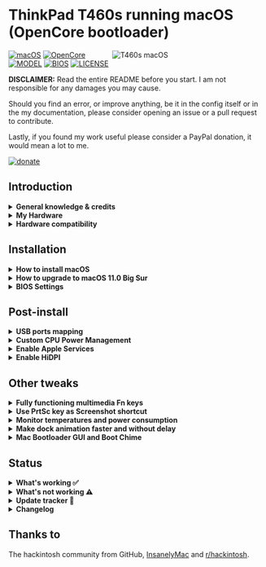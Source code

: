 # ThinkPad T460s running macOS (OpenCore bootloader)

<img align="right" src="https://imgur.com/sI2Uzel.jpg" alt="T460s macOS" width="300">

[![macOS](https://img.shields.io/badge/macOS-Catalina_10.15.6-blue.svg)](https://support.apple.com/en-us/HT210642)
[![OpenCore](https://img.shields.io/badge/OpenCore-0.6.0-green)](https://github.com/acidanthera/OpenCorePkg)
[![MODEL](https://img.shields.io/badge/Model-20F9003AUS-lightgrey)](https://psref.lenovo.com/Product/ThinkPad_T460s)
[![BIOS](https://img.shields.io/badge/BIOS-1.49-lightgrey)](https://pcsupport.lenovo.com/us/en/products/laptops-and-netbooks/thinkpad-t-series-laptops/thinkpad-t460s/downloads/driver-list/component?name=BIOS%2FUEFI)
[![LICENSE](https://img.shields.io/badge/license-MIT-purple)](/LICENSE)

**DISCLAIMER:**
Read the entire README before you start. I am not responsible for any damages you may cause.

Should you find an error, or improve anything, be it in the config itself or in the my documentation, please consider opening an issue or a pull request to contribute.

Lastly, if you found my work useful please consider a PayPal donation, it would mean a lot to me.

[![donate](https://img.shields.io/badge/-buy%20me%20a%20coffee-orange)](https://www.paypal.com/cgi-bin/webscr?cmd=_s-xclick&hosted_button_id=Y5BE5HYACDERG&source=url)

## Introduction

<details>  
<summary><strong>General knowledge & credits</strong></summary>

- [Why OpenCore](https://dortania.github.io/OpenCore-Install-Guide/why-oc.html)

- [Dortania's guide](https://dortania.github.io/OpenCore-Install-Guide/)

- [SSDT patches from OC-little](https://translate.google.it/translate?sl=zh-CN&tl=en&u=https%3A%2F%2Fgithub.com%2Fdaliansky%2FOC-little)

- Useful tools by [@CorpNewt](https://github.com/corpnewt)

- [Acidanthera's OpenCore and kexts development](https://github.com/acidanthera)

- [@MSzturc](https://github.com/MSzturc) keyboard map and [ThinkpadAssistant](https://github.com/MSzturc/ThinkpadAssistant)

</details>


<details>  
<summary><strong>My Hardware</strong></summary>

| Product            | ThinkPad T460s                                                                                            |
|:-------------------|:----------------------------------------------------------------------------------------------------------|
| Model              | 20F9003AUS                                                                                                |
| Region             | US                                                                                                        |
| Machine Type       | 20F9                                                                                                      |
| Processor          | Core i7-6600U (2C, 2.6 / 3.4GHz, 4MB)                                                                     |
| vPro               | Intel vPro Technology                                                                                     |
| Graphics           | Integrated Intel HD Graphics 520                                                                          |
| Memory             | 4GB Soldered + 4GB DIMM 2133MHz DDR4, dual-channel                                                        |
| Display            | 14" WQHD (2560x1440) IPS                                                                                  |
| Multi-touch        | None                                                                                                      |
| Storage            | SanDisk SD8TN8U256G1001 256GB SSD M.2 Opal2                                                               |
| Optical            | None                                                                                                      |
| Ethernet           | Intel Ethernet Connection I219-LM (Jacksonville)                                                          |
| WLAN + Bluetooth   | 11ac+BT, [Broadcom BCM94360CS2](/Guides/Replace-WLAN.md), 2x2 card                                        |
| WWAN               | WWAN Upgradable                                                                                           |
| SIM Card           | None                                                                                                      |
| Smart Card Reader  | None                                                                                                      |
| Dock               | None                                                                                                      |
| Camera             | HD720p resolution, low light sensitive, fixed focus                                                       |
| Audio support      | HD Audio, Realtek ALC3245 codec, stereo speakers 1Wx2, dual array microphone, combo audio/microphone jack |
| Keyboard           | 6-row, spill-resistant, multimedia Fn keys, LED backlight                                                 |
| Fingerprint Reader | Fingerprint Reader                                                                                        |
| Battery            | Front Li-Polymer 3-cell (23Wh) and rear Li-Ion 3-cell (26Wh), both Integrated                             |
| Power Adapter      | 45W                                                                                                       |

</details>

<details>  
<summary><strong>Hardware compatibility</strong></summary>

This EFI will suit any T460s regardless of CPU model<sup>[1](#CPU)</sup> / RAM amount / Display resolution<sup>[2](#Res)</sup> / Storage drive (SATA or NVMe<sup>[3](#NVMe)</sup>).

<a name="CPU">1</a>: Optional custom CPU Power Management guide

<a name="Res">2</a>: 1440p display models should change `NVRAM -> Add -> 7C436110-AB2A-4BBB-A880-FE41995C9F82 -> UIScale = 2` to get proper scaling while booting

<a name="NVMe">3</a>: Some NVMe drives may not work OOTB with MacOS, [NVMeFix](https://github.com/acidanthera/NVMeFix) could resolve some issues.

</details>

## Installation
<details>  
<summary><strong>How to install macOS</strong></summary>

- Download [EFI folder](/macOS-10.15.6-Catalina/EFI/)
- Follow [Dortania's guide](https://dortania.github.io/OpenCore-Install-Guide/installation/installation-process.html)

</details>

<details>  
<summary><strong>How to upgrade to macOS 11.0 Big Sur</strong></summary>

- Download [EFI folder](/macOS-11.0-Big-Sur/EFI/)
- Follow [duszmox's guide](/Guides/Install-Big-Sur.md)

</details>

<details>  
<summary><strong>BIOS Settings</strong></summary>

- `Config` > `USB` > `UEFI BIOS Support` > **Enable**
- `Config` > `Power` > `Intel SpeedStep Technology` > **Enable**
- `Config` > `Power` > `CPU Power Management` > **Enable**
- `Config` > `CPU` > `Hyper-Threading Technology` > **Enable**
- `Security` > `Security Chip` > **Disable**
- `Security` > `Memory Protection`>`Execution Prevention`>**Enable**
- `Security` > `Virtualization` > `Intel Virtualization Technology` > **Enable**
- `Security` > `Virtualization` > `Intel VT-d Feature` > **Enable**
- `Security` > `Anti-Theft` > `Computrace` > `Current Setting` > **Disable**
- `Security` > `Secure Boot` > **Disable**
- `Security` > `Intel SGX` > **Disable**
- `Security` > `Device Guard` > **Disable**
- `Startup` > `UEFI/Legacy Boot` > **UEFI Only**
- `Startup` > `CSM Support` > **No**
- `Startup` > `Boot Mode` > **Quick**

</details>

## Post-install

<details>  
<summary><strong>USB ports mapping</strong></summary>

Needed to make TP dock ports working since I don't have one and my EFI doesn't include them. Use one of the following methods:

- [USBMap from CorpNewt](https://github.com/corpnewt?tab=repositories)

- [USBPorts from Hackintool](https://github.com/headkaze/Hackintool)

- [Native USB fix without injector kext](https://www.olarila.com/topic/6878-guide-native-usb-fix-for-notebooks-no-injectorkext-required/?tab=comments#comment-88412)

</details>

<details>  
<summary><strong>Custom CPU Power Management</strong></summary>

If you want to take a step forward and create a custom CPU power profile, follow the steps below:

- Use [CPUFriendFriend](https://github.com/corpnewt/CPUFriendFriend) to generate  a `.plist` file with PM data; (settings for i7-6600u):

```
$ Low Frequency Mode (LFM) = 800MHz #(TDP-down frequency for i7-6600u)
$ Energy Performance Preference (EPP) = 80 #(Balance power)
```
- via `ResourceConverter.sh` inside [CPUFriend](https://github.com/acidanthera/CPUFriend), select the `.plist` to generate either `CPUFriendDataProvider.kext` or `SSDT-DATA.dsl`;

- Load `CPUFriend.kext` and `CPUFriendDataProvider.kext` inside `EFI/OC/config.plist` or

- Alternatively combine `SSDT-DATA.dsl` data with `SSDT-PLUG` and load it with `CPUFriend.kext` inside `EFI/OC/config.plist`.

That's how power consumption looks like on my machine idle state:

![](/Images/PowerConsumption.png)

</details>

<details>  
<summary><strong>Enable Apple Services</strong></summary>

- Download [GenSMBIOS](https://github.com/corpnewt/GenSMBIOS)

- Run the script with `MacbookPro13,1`

- Add results to `PlatformInfo > Generic > MLB, SystemSerialNumber and SystemUUID`

</details>

<details>  
<summary><strong>Enable HiDPI</strong></summary>

- Disable SIP (just for this process, you can enable it once finished)

- Download and install [RDM Utility](https://github.com/usr-sse2/RDM/releases)

- Launch the app, click on "resolution", then "edit"

- Type 2880x1620, check HiDPI (will look like 1440x810)

- Reboot the system

- Re-launch RDM, click on "resolution", select 1444x810⚡️

![](/Images/HiDPI.png)

</details>

## Other tweaks

<details>  
<summary><strong>Fully functioning multimedia Fn keys</strong></summary>

- Install [ThinkpadAssistant](https://github.com/MSzturc/ThinkpadAssistant)
- Check launch on login

</details>

<details>  
<summary><strong>Use PrtSc key as Screenshot shortcut</strong></summary>

- PrtSc is mapped to F13, just go under SystemPreferences > Keyboard > Shortcuts > Screenshots and record the shortcut

![](/Images/Shortcut.png)

</details>

<details>  
<summary><strong>Monitor temperatures and power consumption</strong></summary>

- Download and install [HWMonitor](https://github.com/kzlekk/HWSensors/releases)
- Check launch on login

</details> 

<details>  
<summary><strong>Make dock animation faster and without delay</strong></summary>

- Run these lines in terminal:

```
$ defaults write com.apple.dock autohide-delay -float 0
$ defaults write com.apple.dock autohide-time-modifier -float 0.5
$ killall Dock
```
</details>

<details>  
<summary><strong>Mac Bootloader GUI and Boot Chime</strong></summary>

- Follow the appropriate [Guide](https://dortania.github.io/OpenCore-Post-Install/cosmetic/gui.html#setting-up-opencore-s-gui).

Information for Boot Chime setup:  
`AudioDevice : PciRoot(0x0)/Pci(0x1f,0x3)`  
`AudioOut : 0 //Speakers`  
`AudioOut : 1 //Headphone Jack`  

![](/Images/MacBootloaderGUI.png)

</details>

## Status
<details>  
<summary><strong>What's working ✅</strong></summary>


- [x] CPU Power Management `~1W on IDLE`

- [x] Intel HD 520 Graphics `incuding graphics acceleration`

- [x] All USB ports `with custom kext or SSDT`

- [x] Internal camera `working fine on FaceTime, Skype, Webex and others`

- [x] Sleep / Wake / Shutdown / Reboot `with lid sernsor`

- [x] Intel Gigabit Ethernet

- [x] [Wifi, Bluetooth, Airdrop, Handoff, Continuity, Sidecar wireless](/Guides/Replace-WLAN.md)

- [x] iMessage, FaceTime, App Store, iTunes Store `Generate your own SMBIOS`

- [x] DRM support `iTunes Movies, Apple TV+, Amazon Prime, Netflix and others`

- [x] Speakers and headphones jack `fairly good volume`

- [x] Batteries `very stable and precise capacity tracking`

- [x] Keyboard map and hotkeys with [ThinkpadAssistant](https://github.com/MSzturc/ThinkpadAssistant) `thanks to @MSzturc`

- [x] [Trackpad, Trackpoint and physical buttons](/Images/VoodooRMI-T460s-trackpad-gestures.gif) `with all macOS gestures working thanks to VoodooRMI`

- [x] SIP and FileVault 2 can be enabled

- [x] miniDP and HDMI `with digital audio passthrough`

- [x] SD Card Reader `slow r/w speed but works`

</details>

<details>  
<summary><strong>What's not working ⚠️</strong></summary>

- [ ] Fingerprint Reader

- [ ] Video output not so stable

- [ ] Safari DRM

- [ ] WWAN `not tested`

</details>

<details>  
<summary><strong>Update tracker 🔄</strong></summary>

| Version | [Stable](/macOS-10.15.6-Catalina/EFI) | [Beta](/macOS-11.0-Big-Sur/EFI) |
| :--- | ---: | ---: | ---: |
| [MacOS](https://www.apple.com/macos/) | 10.15.6 | 11.0 |
| [OpenCore](https://github.com/acidanthera/OpenCorePkg/releases) | 0.6.0 | 0.6.0 |
| [Lilu](https://github.com/acidanthera/Lilu/releases) | 1.4.6 | 1.4.6 |
| [VirtualSMC](https://github.com/acidanthera/VirtualSMC/releases) | 1.1.5 | 1.1.5 |
| [WhateverGreen](https://github.com/acidanthera/WhateverGreen/releases) | 1.4.1 | 1.4.1 |
| [AppleALC](https://github.com/acidanthera/AppleALC/releases) | 1.5.1 | 1.5.1 |
| [VoodooPS2Controller](https://github.com/acidanthera/VoodooPS2/releases) | 2.1.6 | 2.1.4 |
| [VoodooRMI](https://github.com/VoodooSMBus/VoodooRMI/releases) | 1.0.1 | none |
| [IntelMausi](https://github.com/acidanthera/IntelMausi/releases) | 1.0.3 | 1.0.3 |
| [Sinetek-rtsx](https://github.com/cholonam/Sinetek-rtsx/releases) | 2.3 | 2.2 |
| [HibernationFixup](https://github.com/acidanthera/HibernationFixup/releases) | 1.3.4 |1.3.3 |
| [CPUFriend](https://github.com/acidanthera/CPUFriend/releases) | 1.2.3 | 1.2.2 |

</details>

<details>  
<summary><strong>Changelog</strong></summary>

- 20200822:  
New README for improved readability

</details>

## Thanks to

The hackintosh community from GitHub, [InsanelyMac](https://www.insanelymac.com/forum/) and [r/hackintosh](https://www.reddit.com/r/hackintosh/).
